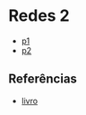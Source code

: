 # Redes 2

-   [p1](./p1.md)
-   [p2](./p2.md)

## Referências

-   [livro](./internetworking-with-tcp-ip.pdf)
